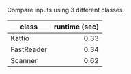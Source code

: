 Compare inputs using 3 different classes.

| class      | runtime (sec) |
|------------|--------------:|
| Kattio     |          0.33 |
| FastReader |          0.34 |
| Scanner    |          0.62 |
